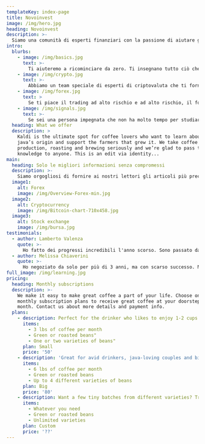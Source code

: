 ```yaml
---
templateKey: index-page
title: Novoinvest
image: /img/hero.jpg
heading: Novoinvest
description: >-
  Siamo una comunità di esperti finanziari con la passione di aiutare gli altri a migliorare le proprie conoscenze finanziarie. Non importa se sei un principiante o un investitore esperto, troverai sicuramente qualcosa nella nostra libreria di contenuti che ti aiuterà a migliorare le tue strategie di investimento.
intro:
  blurbs:
    - image: /img/basics.jpg
      text: >-
        Ti aiuteremo a ricominciare da zero. Ti insegnano tutto ciò che c'è da sapere su investimenti e trading. Inizierai con le giuste conoscenze per aiutarti a valutare il rischio e prevedere i mercati.
    - image: /img/crypto.jpg
      text: >-
        Abbiamo un team speciale di esperti di criptovaluta che ti fornirà conoscenze privilegiate nel mondo della criptovaluta, ti insegnerà come navigare nel mercato di questo tipo selvaggio di asset e ti aiuterà a evitare alcune insidie che derivano dall'investire in esso.
    - image: /img/forex.jpg
      text: >
        Se ti piace il trading ad alto rischio e ad alto rischio, il forex è per te. Con le nostre tecniche di analisi tecnica avanzata e la nostra comunità di trader, ti aiuteremo ad avere successo!
    - image: /img/signals.jpg
      text: >-
        Se sei una persona impegnata che non ha molto tempo per studiare i mercati da solo, puoi fare affidamento su di noi per fare il duro lavoro per te e fornirti i segnali di trading più precisi e a basso rischio.
  heading: What we offer
  description: >
    Kaldi is the ultimate spot for coffee lovers who want to learn about their
    java’s origin and support the farmers that grew it. We take coffee
    production, roasting and brewing seriously and we’re glad to pass that
    knowledge to anyone. This is an edit via identity...
main:
  heading: Solo le migliori informazioni senza compromessi
  description: >-
    Siamo orgogliosi di fornire ai nostri lettori gli articoli più precisi e ben studiati. Apprezziamo la qualità dei nostri contenuti in quanto è l'attributo più importante che ci separa dai nostri concorrenti. I nostri esperti sono tra i migliori dei rispettivi settori, ma soprattutto sono appassionati nell'aiutare i nostri clienti a raggiungere i loro obiettivi. Grazie alle conoscenze che ti forniamo, sarai in grado di diventare esperto nel trading e negli investimenti in pochissimo tempo.
  image1:
    alt: Forex
    image: /img/Overview-Forex-min.jpg
  image2:
    alt: Cryptocurrency
    image: /img/Bitcoin-chart-710x458.jpg
  image3:
    alt: Stock exchange
    image: /img/bursa.jpg
testimonials:
  - author: Lamberto Valenza
    quote: >-
      Ho fatto dei progressi incredibili l'anno scorso. Sono passato dal non sapere cosa fosse un titolo, ad avere un portafoglio diversificato che ora mi fornisce un reddito passivo più grande del mio stipendio.
  - author: Melissa Chiaverini
    quote: >-
      Ho negoziato da solo per più di 3 anni, ma con scarso successo. Novoinvest mi ha aiutato a perfezionare la mia strategia di trading e da allora ho raddoppiato il mio investimento.
full_image: /img/learning.jpg
pricing:
  heading: Monthly subscriptions
  description: >-
    We make it easy to make great coffee a part of your life. Choose one of our
    monthly subscription plans to receive great coffee at your doorstep each
    month. Contact us about more details and payment info.
  plans:
    - description: Perfect for the drinker who likes to enjoy 1-2 cups per day.
      items:
        - 3 lbs of coffee per month
        - Green or roasted beans"
        - One or two varieties of beans"
      plan: Small
      price: '50'
    - description: 'Great for avid drinkers, java-loving couples and bigger crowds'
      items:
        - 6 lbs of coffee per month
        - Green or roasted beans
        - Up to 4 different varieties of beans
      plan: Big
      price: '80'
    - description: Want a few tiny batches from different varieties? Try our custom plan
      items:
        - Whatever you need
        - Green or roasted beans
        - Unlimited varieties
      plan: Custom
      price: '??'
---
```


